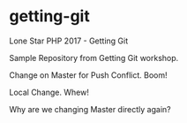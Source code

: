# getting-git
Lone Star PHP 2017 - Getting Git

Sample Repository from Getting Git workshop.

Change on Master for Push Conflict. Boom!

Local Change. Whew!

Why are we changing Master directly again?
